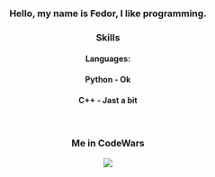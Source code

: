 <h3 align="center">Hello, my name is Fedor, I like programming.</h3>

<h3 align="center">Skills</h3>

<h4 align="center">Languages:
<h4 align="center">Python - Ok</h4>
 <h4 align="center">C++ - Jast a bit</h4>
<br>

<h3 align="center">Me in CodeWars</h3>
<p align="center">
  <a href="https://www.codewars.com/users/Palkin_Fedor" target="_blank">
  <img src="https://www.codewars.com/users/Palkin_Fedor/badges/large">
</p>
<br>
